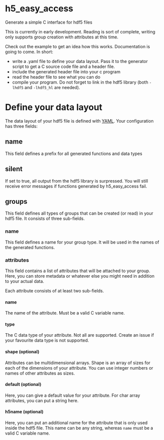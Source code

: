 # h5_easy_access
Generate a simple C interface for hdf5 files

This is currently in early development. Reading is sort of complete, writing only supports group creation with attributes at this time.

Check out the example to get an idea how this works. Documentation is going to come.
In short:
 - write a .yaml file to define your data layout. Pass it to the generator script to get a C source code file and a header file.
 - include the generated header file into your c program
 - read the header file to see what you can do
 - compile your program. Do not forget to link in the hdf5 library (both `-lhdf5` and `-lhdf5_hl` are needed).

# Define your data layout
The data layout of your hdf5 file is defined with [YAML](https://yaml.org/).
Your configuration has three fields:
## name
This field defines a prefix for all generated functions and data types

## silent
If set to true, all output from the hdf5 library is surpressed. You will still receive error messages if functions generated by h5_easy_access fail.

## groups
This field defines all types of groups that can be created (or read) in your hdf5 file.
It consists of three sub-fields.

### name
This field defines a name for your group type. It will be used in the names of the generated functions.

### attributes
This field contains a list of attributes that will be attached to your group. Here, you can store metadata or whatever else you might need in addition to your actual data.

Each attribute consists of at least two sub-fields.

#### name
The name of the attribute. Must be a valid C variable name.

#### type
The C data type of your attribute. Not all are supported. Create an issue if your favourite data type is not supported.

#### shape (optional)
Attributes can be multidimensional arrays. Shape is an array of sizes for each of the dimensions of your attribute. You can use integer numbers or names of other attributes as sizes.

#### default (optional)
Here, you can give a default value for your attribute. For char array attributes, you can put a string here.

#### h5name (optional)
Here, you can put an additional name for the attribute that is only used inside the hdf5 file. This name can be any string, whereas `name` must be a valid C variable name.
